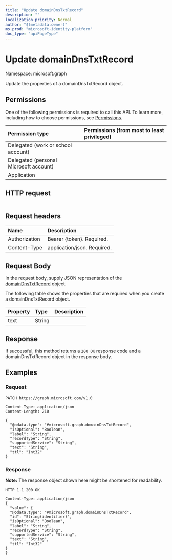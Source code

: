 ```yaml
---
title: "Update domainDnsTxtRecord"
description: ""
localization_priority: Normal
author: "$(metadata.owner)"
ms.prod: "microsoft-identity-platform"
doc_type: "apiPageType"
---
```


# Update domainDnsTxtRecord

Namespace: microsoft.graph

Update the properties of a domainDnsTxtRecord object.

## Permissions

One of the following permissions is required to call this API. To learn more, including how to choose permissions, see [Permissions](/graph/permissions-reference).

| Permission type                        | Permissions (from most to least privileged) |
| :------------------------------------- | :------------------------------------------ |
| Delegated (work or school account)     |                                             |
| Delegated (personal Microsoft account) |                                             |
| Application                            |                                             |

## HTTP request

<!-- {
  "blockType": "ignored"
}
-->

```http

```

## Request headers

| Name          | Description                 |
| :------------ | :-------------------------- |
| Authorization | Bearer {token}. Required.   |
| Content-Type  | application/json. Required. |

## Request Body

In the request body, supply JSON representation of the [domainDnsTxtRecord](../resources/-domaindnstxtrecord.md) object.

<!-- Actions and Functions -->

<!-- CRUD Methods -->

The following table shows the properties that are required when you create a domainDnsTxtRecord object.

| Property | Type   | Description |
| :------- | :----- | :---------- |
| text     | String |             |

## Response

If successful, this method returns a `200 OK` response code and a domainDnsTxtRecord object in the response body.

## Examples

### Request

<!-- {
  "blockType": "request",
  "name": "update_domaindnstxtrecord"
}
-->

```http
PATCH https://graph.microsoft.com/v1.0

Content-Type: application/json
Content-Length: 210

{
  "@odata.type": "#microsoft.graph.domainDnsTxtRecord",
  "isOptional": "Boolean",
  "label": "String",
  "recordType": "String",
  "supportedService": "String",
  "text": "String",
  "ttl": "Int32"
}

```

### Response

**Note:** The response object shown here might be shortened for readability.

<!-- {
  "blockType": "response",
  "truncated": true,
  "@odata.type": "Microsoft.DirectoryServices.domainDnsTxtRecord"
}
-->

```http
HTTP 1.1 200 OK

Content-Type: application/json
{
  "value": {
  "@odata.type": "#microsoft.graph.domainDnsTxtRecord",
  "id": "String(identifier)",
  "isOptional": "Boolean",
  "label": "String",
  "recordType": "String",
  "supportedService": "String",
  "text": "String",
  "ttl": "Int32"
}
}

```
